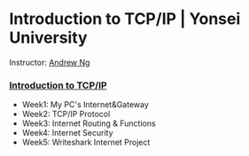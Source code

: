 # Introduction to TCP/IP | Yonsei University 

Instructor: [Andrew Ng](https://www.coursera.org/instructor/jmcyonsei)

### [Introduction to TCP/IP](www.coursera.org/learn/tcpip)
  - Week1: My PC's Internet&Gateway
  - Week2: TCP/IP Protocol
  - Week3: Internet Routing & Functions
  - Week4: Internet Security
  - Week5: Writeshark Internet Project
